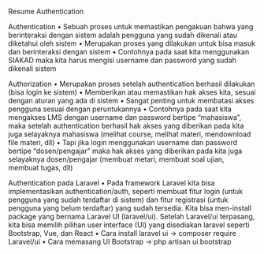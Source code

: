 Resume Authentication

Authentication
•	Sebuah proses untuk memastikan pengakuan bahwa yang berinteraksi dengan sistem adalah pengguna yang sudah dikenali atau diketahui oleh sistem
•	Merupakan proses yang dilakukan untuk bisa masuk dan berinteraksi dengan sistem
•	Contohnya pada saat kita menggunakan SIAKAD maka kita harus mengisi username dan password yang sudah dikenali sistem

Authorization
•	Merupakan proses setelah authentication berhasil dilakukan (bisa login ke sistem)
•	Memberikan atau memastikan hak akses kita, sesuai dengan aturan yang ada di sistem
•	Sangat penting untuk membatasi akses pengguna sesuai dengan peruntukannya
•	Contohnya pada saat kita mengakses LMS dengan username dan password bertipe “mahasiswa”, maka setelah authentication berhasil hak akses yang diberikan pada kita juga selayaknya mahasiswa (melihat course, melihat materi, mendownload file materi, dll)
•	Tapi jika login menggunakan username dan password bertipe “dosen/pengajar” maka hak akses yang diberikan pada kita juga selayaknya dosen/pengajar (membuat metari, membuat soal ujian, membuat tugas, dll)

Authentication pada Laravel
•	Pada framework Laravel kita bisa implementasikan authentication/auth, seperti membuat fitur login (untuk pengguna yang sudah terdaftar di sistem) dan fitur registrasi (untuk pengguna yang belum terdaftar) yang sudah tersedia. Kita bisa men-install package yang bernama Laravel UI (laravel/ui). Setelah Laravel/ui terpasang, kita bisa memilih pilihan user interface (UI) yang disediakan laravel seperti Bootstrap, Vue, dan React
•	Cara install laravel ui -> composer require Laravel/ui
•	Cara memasang UI Bootstrap -> php artisan ui bootstrap







